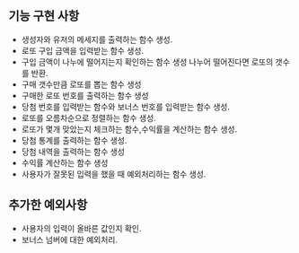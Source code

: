 ## 기능 구현 사항
- 생성자와 유저의 메세지를 출력하는 함수 생성.
- 로또 구입 금액을 입력받는 함수 생성.
- 구입 금액이 나누에 떨어지는지 확인하는 함수 생성 나누어 떨어진다면 로또의 갯수를 반환.
- 구매 갯수만큼 로또를 뽑는 함수 생성
- 구매한 로또 번호를 출력하는 함수 생성
- 당첨 번호를 입력받는 함수와 보너스 번호를 입력받는 함수 생성.
- 로또를 오름차순으로 정렬하는 함수 생성.
- 로또가 몇개 맞았는지 체크하는 함수,수익률을 계산하는 함수 생성.
- 당첨 통계를 출력하는 함수 생성.
- 당첨 내역을 출력하는 함수 생성
- 수익률 계산하는 함수 생성
- 사용자가 잘못된 입력을 했을 때 예외처리하는 함수 생성.


## 추가한 예외사항
- 사용자의 입력이 올바른 값인지 확인.
- 보너스 넘버에 대한 예외처리.